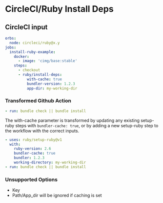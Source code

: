 # CircleCI/Ruby Install Deps

## CircleCI input

```yaml
orbs:
  node: circleci/ruby@x.y
jobs:
  install-ruby-example:
    docker:
      - image: 'cimg/base:stable'
    steps:
      - checkout
      - ruby/install-deps:
          with-cache: true
          bundler-version: 1.2.3
          app-dir: my-working-dir
```

### Transformed Github Action

```yaml
- run: bundle check || bundle install
```

The with-cache parameter is transformed by updating any existing setup-ruby steps with `bundler-cache: true`, or by adding a new setup-ruby step to the workflow with the correct inputs.

```yaml
- uses: ruby/setup-ruby@v1
  with:
    ruby-version: 2.6
    bundler-cache: true
    bundler: 1.2.3
    working-directory: my-working-dir
- run: bundle check || bundle install
```

### Unsupported Options

- Key
- Path/App_dir will be ignored if caching is set
